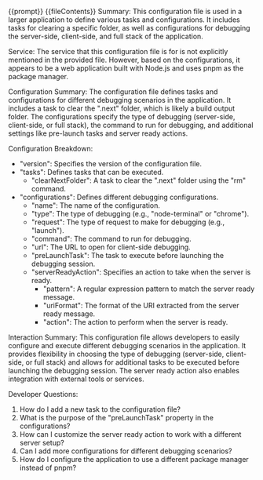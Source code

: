 {{prompt}}
{{fileContents}}
Summary:
This configuration file is used in a larger application to define various tasks and configurations. It includes tasks for clearing a specific folder, as well as configurations for debugging the server-side, client-side, and full stack of the application.

Service:
The service that this configuration file is for is not explicitly mentioned in the provided file. However, based on the configurations, it appears to be a web application built with Node.js and uses pnpm as the package manager.

Configuration Summary:
The configuration file defines tasks and configurations for different debugging scenarios in the application. It includes a task to clear the ".next" folder, which is likely a build output folder. The configurations specify the type of debugging (server-side, client-side, or full stack), the command to run for debugging, and additional settings like pre-launch tasks and server ready actions.

Configuration Breakdown:
- "version": Specifies the version of the configuration file.
- "tasks": Defines tasks that can be executed.
  - "clearNextFolder": A task to clear the ".next" folder using the "rm" command.
- "configurations": Defines different debugging configurations.
  - "name": The name of the configuration.
  - "type": The type of debugging (e.g., "node-terminal" or "chrome").
  - "request": The type of request to make for debugging (e.g., "launch").
  - "command": The command to run for debugging.
  - "url": The URL to open for client-side debugging.
  - "preLaunchTask": The task to execute before launching the debugging session.
  - "serverReadyAction": Specifies an action to take when the server is ready.
    - "pattern": A regular expression pattern to match the server ready message.
    - "uriFormat": The format of the URI extracted from the server ready message.
    - "action": The action to perform when the server is ready.

Interaction Summary:
This configuration file allows developers to easily configure and execute different debugging scenarios in the application. It provides flexibility in choosing the type of debugging (server-side, client-side, or full stack) and allows for additional tasks to be executed before launching the debugging session. The server ready action also enables integration with external tools or services.

Developer Questions:
1. How do I add a new task to the configuration file?
2. What is the purpose of the "preLaunchTask" property in the configurations?
3. How can I customize the server ready action to work with a different server setup?
4. Can I add more configurations for different debugging scenarios?
5. How do I configure the application to use a different package manager instead of pnpm?